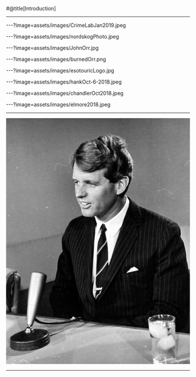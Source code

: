 

#@title[Introduction]

---

---?image=assets/images/CrimeLabJan2019.jpeg

---?image=assets/images/nordskogPhoto.jpeg

---?image=assets/images/JohnOrr.jpg

---?image=assets/images/burnedOrr.png


---?image=assets/images/esotouricLogo.jpg



---?image=assets/images/hankOct-6-2018.jpeg


---?image=assets/images/chandlerOct2018.jpeg

---?image=assets/images/elmore2018.jpeg



---




![Logo](assets/images/RFK.jpg)



---






